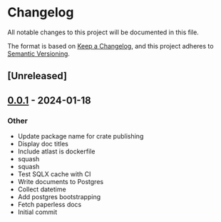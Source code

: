 # Changelog
All notable changes to this project will be documented in this file.

The format is based on [Keep a Changelog](https://keepachangelog.com/en/1.0.0/),
and this project adheres to [Semantic Versioning](https://semver.org/spec/v2.0.0.html).

## [Unreleased]

## [0.0.1](https://github.com/philipcristiano/timeline/releases/tag/v0.0.1) - 2024-01-18

### Other
- Update package name for crate publishing
- Display doc titles
- Include atlast is dockerfile
- squash
- squash
- Test SQLX cache with CI
- Write documents to Postgres
- Collect datetime
- Add postgres bootstrapping
- Fetch paperless docs
- Initial commit

